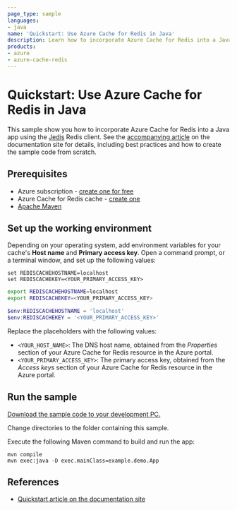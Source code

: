 ```yaml
---
page_type: sample
languages:
- java
name: 'Quickstart: Use Azure Cache for Redis in Java'
description: Learn how to incorporate Azure Cache for Redis into a Java app using the Jedis Redis client.
products:
- azure
- azure-cache-redis
---
```

# Quickstart: Use Azure Cache for Redis in Java

This sample show you how to incorporate Azure Cache for Redis into a Java app using the [Jedis](https://github.com/xetorthio/jedis) Redis client. See the [accompanying article](https://docs.microsoft.com/azure/azure-cache-for-redis/cache-java-get-started) on the documentation site for details, including best practices and how to create the sample code from scratch.

## Prerequisites

- Azure subscription - [create one for free](https://azure.microsoft.com/free/)
- Azure Cache for Redis cache - [create one](https://docs.microsoft.com/azure/azure-cache-for-redis/quickstart-create-redis)
- [Apache Maven](https://maven.apache.org/download.cgi)

## Set up the working environment

Depending on your operating system, add environment variables for your cache's **Host name** and **Primary access key**. Open a command prompt, or a terminal window, and set up the following values:

```CMD
set REDISCACHEHOSTNAME=localhost
set REDISCACHEKEY=<YOUR_PRIMARY_ACCESS_KEY>
```

```bash
export REDISCACHEHOSTNAME=localhost
export REDISCACHEKEY=<YOUR_PRIMARY_ACCESS_KEY>
```

```powershell
$env:REDISCACHEHOSTNAME = 'localhost'
$env:REDISCACHEKEY = '<YOUR_PRIMARY_ACCESS_KEY>'
```

Replace the placeholders with the following values:

- `<YOUR_HOST_NAME>`: The DNS host name, obtained from the *Properties* section of your Azure Cache for Redis resource in the Azure portal.
- `<YOUR_PRIMARY_ACCESS_KEY>`: The primary access key, obtained from the *Access keys* section of your Azure Cache for Redis resource in the Azure portal.

## Run the sample

[Download the sample code to your development PC.](/README.md#get-the-samples)

Change directories to the folder containing this sample.

Execute the following Maven command to build and run the app:

```CMD
mvn compile
mvn exec:java -D exec.mainClass=example.demo.App
```

## References

* [Quickstart article on the documentation site](https://docs.microsoft.com/azure/azure-cache-for-redis/cache-java-get-started)
